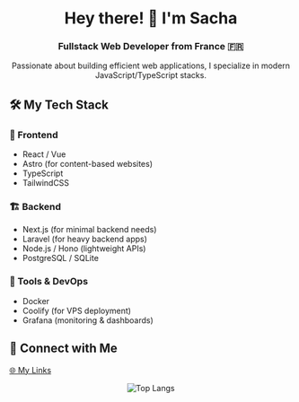 <h1 align="center">Hey there! 👋 I'm Sacha</h1>
<h3 align="center">Fullstack Web Developer from France 🇫🇷</h3>

<p align="center">
  Passionate about building efficient web applications,  
  I specialize in modern JavaScript/TypeScript stacks.
</p>

## 🛠 My Tech Stack

### 🚀 Frontend
- React / Vue
- Astro (for content-based websites)
- TypeScript
- TailwindCSS

### 🏗 Backend
- Next.js (for minimal backend needs)
- Laravel (for heavy backend apps)
- Node.js / Hono (lightweight APIs)
- PostgreSQL / SQLite

### 🔧 Tools & DevOps
- Docker
- Coolify (for VPS deployment)
- Grafana (monitoring & dashboards)

## 📡 Connect with Me  
[🌐 My Links](https://www.kprykorn.dev/links)  

<p align="center">
  <img src="https://github-readme-stats.vercel.app/api/top-langs?username=kprykorn&show_icons=true&theme=tokyonight&locale=en&layout=compact" alt="Top Langs" />
</p>
